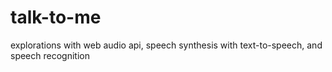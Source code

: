 # talk-to-me
explorations with web audio api, speech synthesis with text-to-speech, and speech recognition 
